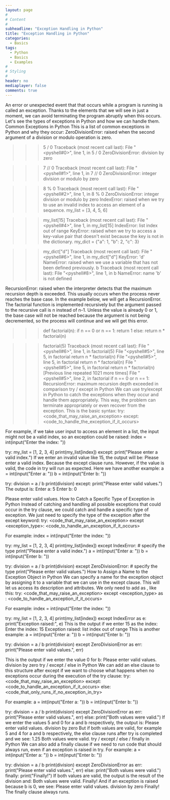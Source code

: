 ```yaml
---
layout: page
#
# Content
#
subheadline: "Exception Handling in Python"
title: "Exception Handling in Python"
categories:
  - Basics
tags:
  - Python
  - Basics
  - Examples
#
# Styling
#
header: no
mediaplayer: false
comments: true
---
```

An error or unexpected event that that occurs while a program is running is called an exception. Thanks to the elements that we will see in just a moment, we can avoid terminating the program abruptly when this occurs.
Let's see the types of exceptions in Python and how we can handle them.
Common Exceptions in Python
This is a list of common exceptions in Python and why they occur:
ZeroDivisionError: raised when the second argument of a division or modulo operation is zero.
>>> 5 / 0
Traceback (most recent call last):
  File "<pyshell#0>", line 1, in <module>
    5 / 0
ZeroDivisionError: division by zero

>>> 7 // 0
Traceback (most recent call last):
  File "<pyshell#1>", line 1, in <module>
    7 // 0
ZeroDivisionError: integer division or modulo by zero

>>> 8 % 0
Traceback (most recent call last):
  File "<pyshell#2>", line 1, in <module>
    8 % 0
ZeroDivisionError: integer division or modulo by zero
IndexError: raised when we try to use an invalid index to access an element of a sequence.
>>> my_list = [3, 4, 5, 6]

>>> my_list[15]
Traceback (most recent call last):
  File "<pyshell#4>", line 1, in <module>
    my_list[15]
IndexError: list index out of range
KeyError: raised when we try to access a key-value pair that doesn't exist because the key is not in the dictionary.
>>> my_dict = {"a": 1, "b": 2, "c": 3}

>>> my_dict["d"]
Traceback (most recent call last):
  File "<pyshell#6>", line 1, in <module>
    my_dict["d"]
KeyError: 'd'
NameError: raised when we use a variable that has not been defined previously.
>>> b
Traceback (most recent call last):
  File "<pyshell#8>", line 1, in <module>
    b
NameError: name 'b' is not defined

RecursionError: raised when the interpreter detects that the maximum recursion depth is exceeded. This usually occurs when the process never reaches the base case. 
In the example below, we will get a RecursionError. The factorial function is implemented recursively but the argument passed to the recursive call is n instead of n-1. Unless the value is already 0 or 1, the base case will not be reached because the argument is not being decremented, so the process will continue and we will get this error.
>>> def factorial(n):
	if n == 0 or n == 1:
		return 1
	else:
		return n * factorial(n)

	
>>> factorial(5)
Traceback (most recent call last):
  File "<pyshell#6>", line 1, in <module>
    factorial(5)
  File "<pyshell#5>", line 5, in factorial
    return n * factorial(n)
  File "<pyshell#5>", line 5, in factorial
    return n * factorial(n)
  File "<pyshell#5>", line 5, in factorial
    return n * factorial(n)
  [Previous line repeated 1021 more times]
  File "<pyshell#5>", line 2, in factorial
    if n == 0 or n == 1:
RecursionError: maximum recursion depth exceeded in comparison
try / except in Python
We can use try/except in Python to catch the exceptions when they occur and handle them appropriately. This way, the problem can terminate appropriately or even recover from the exception. 
This is the basic syntax:
try:
    <code_that_may_raise_an_exception>
except:
    <code_to_handle_the_exception_if_it_occurs>

For example, if we take user input to access an element in a list, the input might not be a valid index, so an exception could be raised:
index = int(input("Enter the index: "))

try:
    my_list = [1, 2, 3, 4]
    print(my_list[index])
except:
    print("Please enter a valid index.")
If we enter an invalid value like 15, the output will be:
Please enter a valid index.
Because the except clause runs. However, if the value is valid, the code in try will run as expected. 
Here we have another example:
a = int(input("Enter a: "))
b = int(input("Enter b: "))

try:
    division = a / b
    print(division)
except:
    print("Please enter valid values.")
The output is:
Enter a: 5
Enter b: 0

Please enter valid values.
How to Catch a Specific Type of Exception in Python
Instead of catching and handling all possible exceptions that could occur in the try clause, we could catch and handle a specific type of exception. We just need to specify the type of the exception after the except keyword:
try:
    <code_that_may_raise_an_exception>
except <exception_type>:
    <code_to_handle_an_exception_if_it_occurs>

For example:
index = int(input("Enter the index: "))

try:
    my_list = [1, 2, 3, 4]
    print(my_list[index])
except IndexError: # specify the type
    print("Please enter a valid index.")
a = int(input("Enter a: "))
b = int(input("Enter b: "))

try:
    division = a / b
    print(division)
except ZeroDivisionError: # specify the type
    print("Please enter valid values.")
How to Assign a Name to the Exception Object in Python
We can specify a name for the exception object by assigning it to a variable that we can use in the except clause. This will let us access its description and attributes. 
We only need to add as <name>, like this:
try:
    <code_that_may_raise_an_exception>
except <exception_type> as <name>:
    <code_to_handle_an_exception_if_it_occurs>

For example:
index = int(input("Enter the index: "))

try:
    my_list = [1, 2, 3, 4]
    print(my_list[index])
except IndexError as e:
    print("Exception raised:", e)
This is the output if we enter 15 as the index:
Enter the index: 15
Exception raised: list index out of range
This is another example:
a = int(input("Enter a: "))
b = int(input("Enter b: "))

try:
    division = a / b
    print(division)
except ZeroDivisionError as err:
    print("Please enter valid values.", err)

This is the output if we enter the value 0 for b:
Please enter valid values. division by zero
try / except / else in Python
We can add an else clause to this structure after except if we want to choose what happens when no exceptions occur during the execution of the try clause:
try:
    <code_that_may_raise_an_exception>
except:
    <code_to_handle_an_exception_if_it_occurs>
else:
    <code_that_only_runs_if_no_exception_in_try>

For example:
a = int(input("Enter a: "))
b = int(input("Enter b: "))

try:
    division = a / b
    print(division)
except ZeroDivisionError as err:
    print("Please enter valid values.", err)
else:
    print("Both values were valid.")
If we enter the values 5 and 0 for a and b respectively, the output is:
Please enter valid values. division by zero
But if both values are valid, for example 5 and 4 for a and b respectively, the else clause runs after try is completed and we see:
1.25
Both values were valid.
try / except / else / finally in Python
We can also add a finally clause if we need to run code that should always run, even if an exception is raised in try.
For example:
a = int(input("Enter a: "))
b = int(input("Enter b: "))

try:
    division = a / b
    print(division)
except ZeroDivisionError as err:
    print("Please enter valid values.", err)
else:
    print("Both values were valid.")
finally:
    print("Finally!")
If both values are valid, the output is the result of the division and:
Both values were valid.
Finally!
And if an exception is raised because b is 0, we see:
Please enter valid values. division by zero
Finally!
The finally clause always runs.
